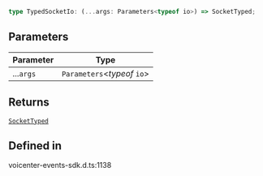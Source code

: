 ```ts
type TypedSocketIo: (...args: Parameters<typeof io>) => SocketTyped;
```

## Parameters

| Parameter | Type |
| ------ | ------ |
| ...`args` | `Parameters`\<*typeof* `io`\> |

## Returns

[`SocketTyped`](SocketTyped.md)

## Defined in

voicenter-events-sdk.d.ts:1138
